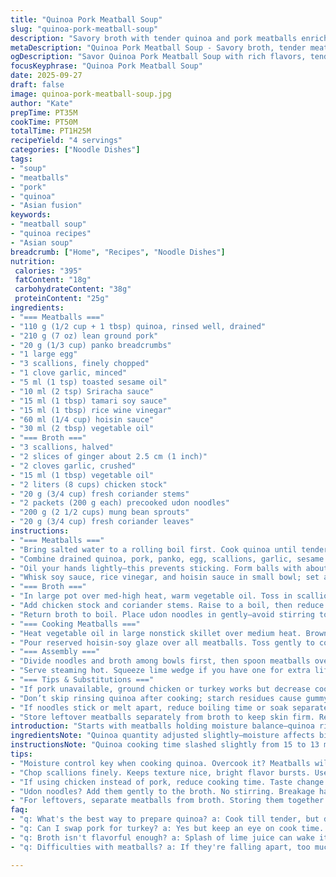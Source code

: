 ```yaml
---
title: "Quinoa Pork Meatball Soup"
slug: "quinoa-pork-meatball-soup"
description: "Savory broth with tender quinoa and pork meatballs enriched by aromatic ginger, coriander, and a balanced soy-hoisin glaze. Includes tender udon noodles and crunchy sprouts for texture contrast. Modest spice from chili paste, subtle depth from mirin, and toasted sesame oil. Balanced umami notes with fresh herbs. Adjust seasoning to taste; swap pork for turkey or chicken for leaner alternatives. Simple, flexible broth with mild heat. Quick blanching and pan-frying create a caramelized glaze on meatballs. Precision in textures crucial—quinoa moisture control prevents sogginess, onions add brightness."
metaDescription: "Quinoa Pork Meatball Soup - Savory broth, tender meatballs, and rich flavors in under an hour and a half."
ogDescription: "Savor Quinoa Pork Meatball Soup with rich flavors, tender meatballs, and a delicious broth - a perfect dinner choice."
focusKeyphrase: "Quinoa Pork Meatball Soup"
date: 2025-09-27
draft: false
image: quinoa-pork-meatball-soup.jpg
author: "Kate"
prepTime: PT35M
cookTime: PT50M
totalTime: PT1H25M
recipeYield: "4 servings"
categories: ["Noodle Dishes"]
tags:
- "soup"
- "meatballs"
- "pork"
- "quinoa"
- "Asian fusion"
keywords:
- "meatball soup"
- "quinoa recipes"
- "Asian soup"
breadcrumb: ["Home", "Recipes", "Noodle Dishes"]
nutrition: 
 calories: "395"
 fatContent: "18g"
 carbohydrateContent: "38g"
 proteinContent: "25g"
ingredients:
- "=== Meatballs ==="
- "110 g (1/2 cup + 1 tbsp) quinoa, rinsed well, drained"
- "210 g (7 oz) lean ground pork"
- "20 g (1/3 cup) panko breadcrumbs"
- "1 large egg"
- "3 scallions, finely chopped"
- "1 clove garlic, minced"
- "5 ml (1 tsp) toasted sesame oil"
- "10 ml (2 tsp) Sriracha sauce"
- "15 ml (1 tbsp) tamari soy sauce"
- "15 ml (1 tbsp) rice wine vinegar"
- "60 ml (1/4 cup) hoisin sauce"
- "30 ml (2 tbsp) vegetable oil"
- "=== Broth ==="
- "3 scallions, halved"
- "2 slices of ginger about 2.5 cm (1 inch)"
- "2 cloves garlic, crushed"
- "15 ml (1 tbsp) vegetable oil"
- "2 liters (8 cups) chicken stock"
- "20 g (3/4 cup) fresh coriander stems"
- "2 packets (200 g each) precooked udon noodles"
- "200 g (2 1/2 cups) mung bean sprouts"
- "20 g (3/4 cup) fresh coriander leaves"
instructions:
- "=== Meatballs ==="
- "Bring salted water to a rolling boil first. Cook quinoa until tender but not mushy, about 13 minutes. Drain thoroughly in a fine mesh sieve; rinse under cold running water to stop cooking. Squeeze out extra water by pressing lightly between paper towels or clean kitchen cloth. Moisture control key—wet quinoa ruins meatball texture."
- "Combine drained quinoa, pork, panko, egg, scallions, garlic, sesame oil, and Sriracha in a bowl. Season generously with salt and freshly ground black pepper. Mix until uniform but don't overwork, or meatballs toughen."
- "Oil your hands lightly—this prevents sticking. Form balls with about 15 ml (1 tbsp) of mixture each, rolling firmly but gently to maintain shape. Place on a plate. Pop into fridge to firm up for minimum 20 minutes; helps hold together during cooking."
- "Whisk soy sauce, rice vinegar, and hoisin sauce in small bowl; set aside as glaze."
- "=== Broth ==="
- "In large pot over med-high heat, warm vegetable oil. Toss in scallion halves, ginger slices, and crushed garlic. Stir frequently until fragrant and edges turn golden, 3–4 minutes. Watch for burning garlic; bitter if scorched."
- "Add chicken stock and coriander stems. Raise to a boil, then reduce to gentle simmer for 8 minutes. Season lightly with salt and white pepper; the broth needs seasoning but rely on finishing salt for balance. Strain out aromatics with skimmer and discard to keep broth clear and clean-tasting."
- "Return broth to boil. Place udon noodles in gently—avoid stirring to prevent breaking strands. Cover, lower heat to keep warm without boiling."
- "=== Cooking Meatballs ==="
- "Heat vegetable oil in large nonstick skillet over medium heat. Brown half meatballs first batch, turning to brown evenly, about 4 minutes total. They should get a caramelized crust. Add remaining meatballs once the first batch is golden."
- "Pour reserved hoisin-soy glaze over all meatballs. Toss gently to coat evenly, stirring until glaze starts to thicken and stick to balls, about 1.5 to 2 minutes. Watch close here—caramelization happens fast and can burn."
- "=== Assembly ==="
- "Divide noodles and broth among bowls first, then spoon meatballs over. Scatter mung bean sprouts and fresh coriander leaves on top. The crunch and herb brightness counterbalance rich meat and umami broth."
- "Serve steaming hot. Squeeze lime wedge if you have one for extra lift."
- "=== Tips & Substitutions ==="
- "If pork unavailable, ground chicken or turkey works but decrease cooking time to avoid dryness. For gluten-free, substitute panko with gluten-free breadcrumbs or finely crushed rice crackers. Sambal can be replaced by Sriracha or chili garlic sauce but adjust heat to preference."
- "Don’t skip rinsing quinoa after cooking; starch residues cause gummy meatballs. For deeper flavor, try adding soy-sesame oil mix or a drop of fish sauce to the glaze. If broth tastes flat, a splash of lime juice or a pinch of MSG wakes it up. Keeping aromatics whole helps remove easily; minced aromatics cloud broth."
- "If noodles stick or melt apart, reduce boiling time or soak separately in hot water before adding to broth. Always reserve some glaze sauce in pan for spooning over before serving."
- "Store leftover meatballs separately from broth to keep skin firm. Reheat broth gently; don’t boil noodles again or they get mushy."
introduction: "Starts with meatballs holding moisture balance—quinoa rinsed and pressed keeps texture firm. Pork mingling with umami ingredients, glaze that sticks but not cloying. Broth built on aromatic base, long simmer but no bitterness. Udon noodles added gently to keep strands whole. Beansprouts and fresh coriander finish with punch. All components layered, prepared in steps that demand attention to moisture, heat control, timing. Careful caramelization of meatballs delivers savory notes plus contrast to clear broth. A subtle heat from chili, acidity from rice vinegar balances richness. No fluff here, straight down to what works and why."
ingredientsNote: "Quinoa quantity adjusted slightly—moisture affects binding in meatballs heavily; eccentric cooks discard rinsing step at own risk. Toasted sesame oil vital for nutty aroma; omit only if allergy or pungent taste a problem, replace with mild olive oil. Hoisin and mirin combined; mirin replaced here by rice vinegar for slight acid lift and tweak in flavor profile, adjusting quantity down to avoid excess sweetness. Changed sambal for Sriracha to shift heat profile. Onion greens bumped from 2 to 3 for sharper freshness. Broth aromatics simplified—garlic crumb count increased for better nose, less risk of burning. Vegetables substituted mung bean sprouts for slightly sweeter and more tender. Adjust quantities thoughtfully—too much of any wet ingredient ruins texture, too little makes dry, crumbly meatballs. Make sure chicken broth is low sodium so you control salt. If unavailable, vegetable broth is fine but flavor lighter. Fresh coriander stems not just for discard—they add depth during cooking, but pulling out keeps broth clear."
instructionsNote: "Quinoa cooking time slashed slightly from 15 to 13 minutes to avoid over-softening; rinse crucial to stop cooking and remove starch. Press quinoa tightly to shape firm meatballs—excess water equals loose balls, falling apart during sear. Form balls gently but firmly. Refrigeration before cooking must be minimum 20 minutes; this tightens texture. Aromatics fried gently; no quick high heat to avoid bitter burnt garlic. Broth simmer purpose is flavor extraction without cloudiness—straining aromatics key. Noodles added at last minute, no stirring; retaining structure. Meatballs browned in batches—not crowded pan—to keep crust. Glaze poured over at end, stirring carefully for caramelization. Visual cues dominant—crust must darken evenly but not blacken; sauce should thicken and coat meatballs glossy but not too sticky. Final bowl assembly layering preserves textures—soupy noodles and broth first, meatballs hot top, crisp sprouts, fresh coriander leaves last. Work fast to keep hot but not soggy. Keep leftovers separated; reheat gently, avoid overcooking noodles or meatballs get dry and broth dull."
tips:
- "Moisture control key when cooking quinoa. Overcook it? Meatballs will fall apart. Rinse after cooking to remove starch. Less starch equals better binding."
- "Chop scallions finely. Keeps texture nice, bright flavor bursts. Use fresh garlic, no powdered stuff. Fresh brings aroma and punch. Don't skip frying aromatics slowly."
- "If using chicken instead of pork, reduce cooking time. Taste change will happen. Monitor temp closely, dry meat's a risk. Better safe than sorry."
- "Udon noodles? Add them gently to the broth. No stirring. Breakage happens. Waiting to add at end keeps them intact. They'll soak up flavor, serve nice."
- "For leftovers, separate meatballs from broth. Storing them together leads to softness. Reheat gently. Don't boil them again, or meatballs turn dry. Broth? Keep it warm."
faq:
- "q: What's the best way to prepare quinoa? a: Cook till tender, but don’t mush it. Drain, rinse. Dry quinoa promotes firmness. Looks good, feels right."
- "q: Can I swap pork for turkey? a: Yes but keep an eye on cook time. Turkey dries out quicker. May need oil or something rich. Helps retain moisture."
- "q: Broth isn't flavorful enough? a: Splash of lime juice can wake it. Consider MSG. Freshness matters, herbs bring it. Strain out older stuff if needed."
- "q: Difficulties with meatballs? a: If they're falling apart, too much moisture. Less egg, more panko next time. Tighter form helps hold when browning."

---
```

